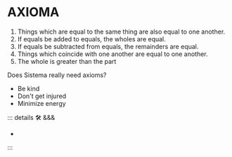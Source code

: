 # AXIOMA

1. Things which are equal to the same thing are also equal to one another.
2. If equals be added to equals, the wholes are equal.
3. If equals be subtracted from equals, the remainders are equal.
4. Things which coincide with one another are equal to one another.
5. The whole is greater than the part

Does Sistema really need axioms?

- Be kind
- Don't get injured
- Minimize energy

<!-- =================================================== -->
<!-- =================================================== -->
<!-- =================================================== -->
<!-- =================================================== -->
<!-- =================================================== -->
::: details 🛠 <dev>&&&</dev>

-

:::